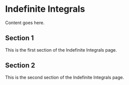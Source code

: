 # Indefinite Integrals

Content goes here.

## Section 1

This is the first section of the Indefinite Integrals page.

## Section 2

This is the second section of the Indefinite Integrals page.


